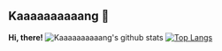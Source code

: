 ## Kaaaaaaaaaang 🌱 <br>
<b>Hi, there!</b>
![Kaaaaaaaaaang's github stats](https://github-readme-stats.vercel.app/api?username=Kaaaaaaaaaang&show_icons=true)
[![Top Langs](https://github-readme-stats.vercel.app/api/top-langs/?username=Kaaaaaaaaaang&layout=compact)](https://github.com/Kaaaaaaaaaang/github-readme-stats)
